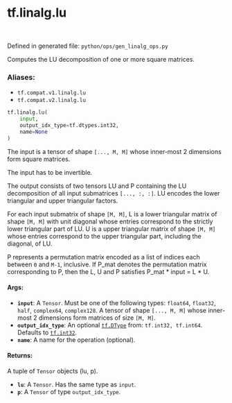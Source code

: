 <div itemscope itemtype="http://developers.google.com/ReferenceObject">
<meta itemprop="name" content="tf.linalg.lu" />
<meta itemprop="path" content="Stable" />
</div>

# tf.linalg.lu

<!-- Insert buttons -->

<table class="tfo-notebook-buttons tfo-api" align="left">
</table>

Defined in generated file: `python/ops/gen_linalg_ops.py`



<!-- Start diff -->
Computes the LU decomposition of one or more square matrices.

### Aliases:

* `tf.compat.v1.linalg.lu`
* `tf.compat.v2.linalg.lu`


``` python
tf.linalg.lu(
    input,
    output_idx_type=tf.dtypes.int32,
    name=None
)
```



<!-- Placeholder for "Used in" -->

The input is a tensor of shape `[..., M, M]` whose inner-most 2 dimensions
form square matrices.

The input has to be invertible.

The output consists of two tensors LU and P containing the LU decomposition
of all input submatrices `[..., :, :]`. LU encodes the lower triangular and
upper triangular factors.

For each input submatrix of shape `[M, M]`, L is a lower triangular matrix of
shape `[M, M]` with unit diagonal whose entries correspond to the strictly lower
triangular part of LU. U is a upper triangular matrix of shape `[M, M]` whose
entries correspond to the upper triangular part, including the diagonal, of LU.

P represents a permutation matrix encoded as a list of indices each between `0`
and `M-1`, inclusive. If P_mat denotes the permutation matrix corresponding to
P, then the L, U and P satisfies P_mat * input = L * U.

#### Args:


* <b>`input`</b>: A `Tensor`. Must be one of the following types: `float64`, `float32`, `half`, `complex64`, `complex128`.
  A tensor of shape `[..., M, M]` whose inner-most 2 dimensions form matrices of
  size `[M, M]`.
* <b>`output_idx_type`</b>: An optional <a href="../../tf/dtypes/DType.md"><code>tf.DType</code></a> from: `tf.int32, tf.int64`. Defaults to <a href="../../tf.md#int32"><code>tf.int32</code></a>.
* <b>`name`</b>: A name for the operation (optional).


#### Returns:

A tuple of `Tensor` objects (lu, p).


* <b>`lu`</b>: A `Tensor`. Has the same type as `input`.
* <b>`p`</b>: A `Tensor` of type `output_idx_type`.